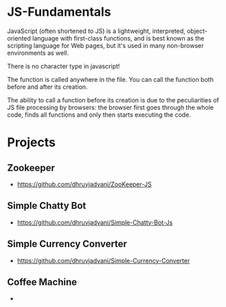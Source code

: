 # JS-Fundamentals
JavaScript (often shortened to JS) is a lightweight, interpreted, object-oriented language with first-class functions,
and is best known as the scripting language for Web pages, but it's used in many non-browser environments as well.

There is no character type in javascript!

The function is called anywhere in the file. You can call the function both before and after its creation.

The ability to call a function before its creation is due to the peculiarities of JS file processing by browsers: the browser first goes through the whole code, finds all functions and only then starts executing the code.

# Projects
## Zookeeper
- https://github.com/dhruvjadvani/ZooKeeper-JS
## Simple Chatty Bot
- https://github.com/dhruvjadvani/Simple-Chatty-Bot-Js
## Simple Currency Converter
- https://github.com/dhruvjadvani/Simple-Currency-Converter
## Coffee Machine
- 
